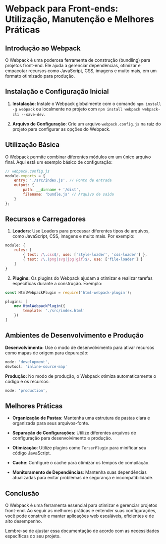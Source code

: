 # Webpack para Front-ends: Utilização, Manutenção e Melhores Práticas

## Introdução ao Webpack

O Webpack é uma poderosa ferramenta de construção (bundling) para projetos front-end. Ele ajuda a gerenciar dependências, otimizar e empacotar recursos como JavaScript, CSS, imagens e muito mais, em um formato otimizado para produção.

## Instalação e Configuração Inicial

1. **Instalação**: Instale o Webpack globalmente com o comando `npm install -g webpack` ou localmente no projeto com `npm install webpack webpack-cli --save-dev`.

2. **Arquivo de Configuração**: Crie um arquivo `webpack.config.js` na raiz do projeto para configurar as opções do Webpack.

## Utilização Básica

O Webpack permite combinar diferentes módulos em um único arquivo final. Aqui está um exemplo básico de configuração:

```javascript
// webpack.config.js
module.exports = {
    entry: './src/index.js', // Ponto de entrada
    output: {
        path: __dirname + '/dist',
        filename: 'bundle.js' // Arquivo de saída
    }
};
```

## Recursos e Carregadores

1. **Loaders**: Use Loaders para processar diferentes tipos de arquivos, como JavaScript, CSS, imagens e muito mais. Por exemplo:

```javascript
module: {
    rules: [
        { test: /\.css$/, use: ['style-loader', 'css-loader'] },
        { test: /\.(png|svg|jpg|gif)$/, use: ['file-loader'] }
    ]
}
```

2. **Plugins:** Os plugins do Webpack ajudam a otimizar e realizar tarefas específicas durante a construção. Exemplo:

```javascript
const HtmlWebpackPlugin = require('html-webpack-plugin');

plugins: [
    new HtmlWebpackPlugin({
        template: './src/index.html'
    })
]
```

## Ambientes de Desenvolvimento e Produção
**Desenvolvimento:** Use o modo de desenvolvimento para ativar recursos como mapas de origem para depuração:

```javascript
mode: 'development',
devtool: 'inline-source-map'
```

**Produção:** No modo de produção, o Webpack otimiza automaticamente o código e os recursos:

```javascript
mode: 'production',
```

## Melhores Práticas

- **Organização de Pastas**: Mantenha uma estrutura de pastas clara e organizada para seus arquivos-fonte.

- **Separação de Configurações**: Utilize diferentes arquivos de configuração para desenvolvimento e produção.

- **Otimização**: Utilize plugins como `TerserPlugin` para minificar seu código JavaScript.

- **Cache**: Configure o cache para otimizar os tempos de compilação.

- **Monitoramento de Dependências**: Mantenha suas dependências atualizadas para evitar problemas de segurança e incompatibilidade.

## Conclusão

O Webpack é uma ferramenta essencial para otimizar e gerenciar projetos front-end. Ao seguir as melhores práticas e entender suas configurações, você pode construir e manter aplicações web escaláveis, eficientes e de alto desempenho.

Lembre-se de ajustar essa documentação de acordo com as necessidades específicas do seu projeto.
